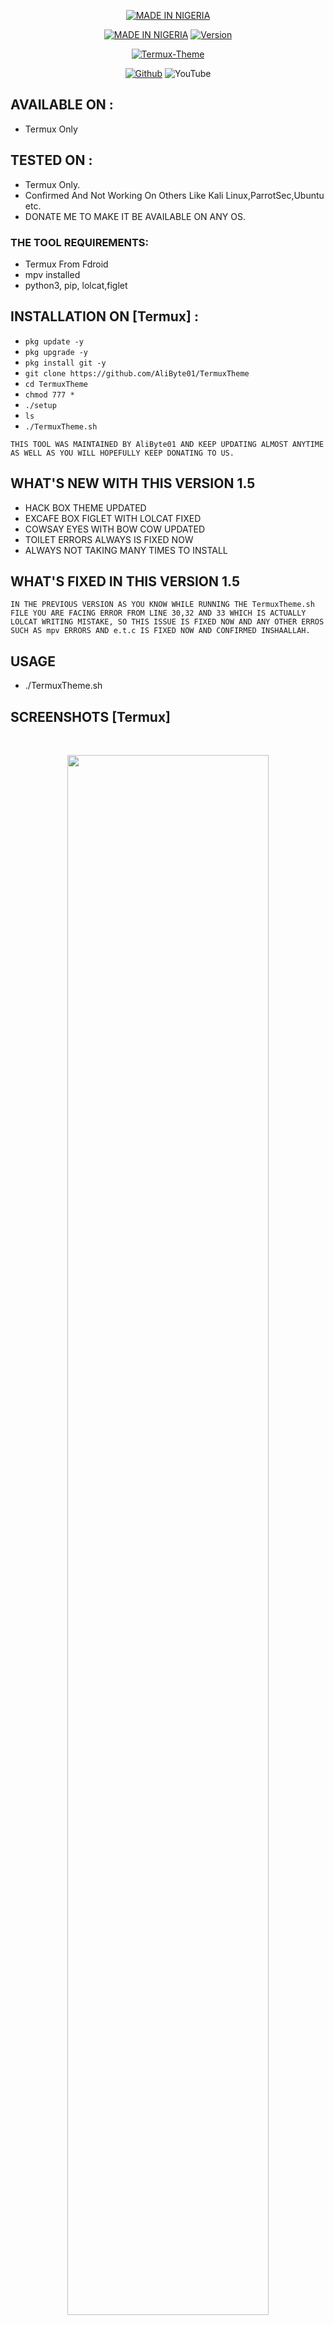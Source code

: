 <p align="center">
<a href="https://bajetech.org/"><img title="MADE IN NIGERIA" src="https://img.shields.io/badge/-MADE%20IN%20NIGERIA-green%2Cwhite%2Cgreen"></a>
</p>
<p align="center">
<a href="https://bajetech.org/"><img title="MADE IN NIGERIA" src="https://img.shields.io/badge/Termux-Theme-green.svg"></a>
<a href="https://bajetech.org/"><img title="Version" src="https://img.shields.io/badge/Version-1.5-green.svg?style=flat-square"></a>

</p>
<p align="center">
<a href="https://bajetech.org/"><img title="Termux-Theme" src="https://1.bp.blogspot.com/-lyW6zU967fQ/YCLR5v9IqaI/AAAAAAAAAK8/h24GbpmFmjAkZmYE4t6ZKlFAHiE2OU2lQCLcBGAsYHQ/s1280/20210209_191606_0000.png"></a>
</p>
<p align="center">
<a href="https://github.com/AliByte01"><img title="Github" src="https://img.shields.io/badge/Github-AliByte01-brightgreen?style=for-the-badge&logo=github"></a>
<img title="YouTube" src="https://img.shields.io/badge/YouTube-BajeTech-red?style=for-the-badge&logo=Youtube"></a>

## AVAILABLE ON :
* Termux Only

## TESTED ON :
* Termux Only.
* Confirmed And Not Working On Others Like Kali Linux,ParrotSec,Ubuntu etc.
* DONATE ME TO MAKE IT BE AVAILABLE ON ANY OS.

### THE TOOL REQUIREMENTS:
* Termux From Fdroid
* mpv installed
* python3, pip, lolcat,figlet


## INSTALLATION ON [Termux] :

* `pkg update -y`
* `pkg upgrade -y`
* `pkg install git -y`
* `git clone https://github.com/AliByte01/TermuxTheme`
* `cd TermuxTheme`
* `chmod 777 *`
* `./setup`
* `ls`
* `./TermuxTheme.sh`



```
THIS TOOL WAS MAINTAINED BY AliByte01 AND KEEP UPDATING ALMOST ANYTIME AS WELL AS YOU WILL HOPEFULLY KEEP DONATING TO US.
```


## WHAT'S NEW WITH THIS VERSION 1.5
* HACK BOX THEME UPDATED
* EXCAFE BOX FIGLET WITH LOLCAT FIXED
* COWSAY EYES WITH BOW COW UPDATED
* TOILET ERRORS ALWAYS IS FIXED NOW
* ALWAYS NOT TAKING MANY TIMES TO INSTALL


## WHAT'S FIXED IN THIS VERSION 1.5
```
IN THE PREVIOUS VERSION AS YOU KNOW WHILE RUNNING THE TermuxTheme.sh FILE YOU ARE FACING ERROR FROM LINE 30,32 AND 33 WHICH IS ACTUALLY LOLCAT WRITING MISTAKE, SO THIS ISSUE IS FIXED NOW AND ANY OTHER ERROS SUCH AS mpv ERRORS AND e.t.c IS FIXED NOW AND CONFIRMED INSHAALLAH.
```

## USAGE
* ./TermuxTheme.sh

## SCREENSHOTS [Termux]

<br>
<p align="center">
<img width="80%" src="https://1.bp.blogspot.com/-R0WlLJAlcg4/YCRjLtIR2LI/AAAAAAAAALc/UO_NueuyrWcKLEVL9hmJ9g2CrQMWTDPQQCLcBGAsYHQ/s320/Screenshot_20210209-191454.png"/>
<img width="80%" src="https://1.bp.blogspot.com/-0z8NzbyFobk/YCRjPT6qNpI/AAAAAAAAALg/qy5ntzC2TK0Hh4FJXpTWVs0O3a01Io44QCLcBGAsYHQ/s320/Screenshot_20210209-194237.png"/>
<img width="80%" src="https://1.bp.blogspot.com/-1fvvrQZIJYY/YCRjTaY6dyI/AAAAAAAAALk/ibPW6HV8MI8lxlbAgNUycXFm2G0OiTGcwCLcBGAsYHQ/s320/Screenshot_20210209-194353.png"/>
</p>


## CAUTION!: 
***THIS TOOL ONLY MADE FOR TERMUX BY NOW AND IT'S TO JUST MAKE THE TERMUX COLOR TO BE REALLY AWESOME.***



## Credits
* Thanks To Noob-Hackers
* Thanks To BajeTech


## DONATION
* Smartchain (BNB) BEP20 NETWORK Donation Address👇

```
0x4Bc302A6755ED2B4D2311578d62B59f455E31152
```

* Solana (SOL) Network Solana Donation Address 👇
```
FnF7MWm6YpXygBZNWCun4qZA9VNiqnVnhC5na1MjVfFP
```
